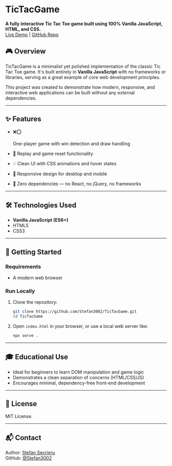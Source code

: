 # TicTacGame

**A fully interactive Tic Tac Toe game built using 100% Vanilla JavaScript, HTML, and CSS.**  
[Live Demo](http://tictacgame.stefansecrieru.com/) | [GitHub Repo](https://github.com/Stefan3002/TicTacGame)

## 🎮 Overview

TicTacGame is a minimalist yet polished implementation of the classic Tic Tac Toe game. It's built entirely in **Vanilla JavaScript** with no frameworks or libraries, serving as a great example of core web development principles.

This project was created to demonstrate how modern, responsive, and interactive web applications can be built without any external dependencies.

---

## ✨ Features

- ❌⭕

  One-player game with win detection and draw handling

- 🔁 Replay and game reset functionality
- 💡 Clean UI with CSS animations and hover states
- 📱 Responsive design for desktop and mobile
- 🧼 Zero dependencies — no React, no jQuery, no frameworks

---

## 🛠 Technologies Used

- **Vanilla JavaScript (ES6+)**
- HTML5
- CSS3

---

## 🚀 Getting Started

### Requirements

- A modern web browser

### Run Locally

1. Clone the repository:
   ```bash
   git clone https://github.com/Stefan3002/TicTacGame.git
   cd TicTacGame
   ```

2. Open `index.html` in your browser, or use a local web server like:

   ```bash
   npx serve .
   ```

---

## 🎓 Educational Use

- Ideal for beginners to learn DOM manipulation and game logic
- Demonstrates a clean separation of concerns (HTML/CSS/JS)
- Encourages minimal, dependency-free front-end development

---

## 📄 License

MIT License.

---

## 📬 Contact

Author: [Ștefan Secrieru](https://stefansecrieru.com)  
GitHub: [@Stefan3002](https://github.com/Stefan3002)
